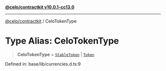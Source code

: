 [**@celo/contractkit v10.0.1-cc13.0**](../README.md)

***

[@celo/contractkit](../globals.md) / CeloTokenType

# Type Alias: CeloTokenType

> **CeloTokenType** = [`StableToken`](../enumerations/StableToken.md) \| [`Token`](../enumerations/Token.md)

Defined in: base/lib/currencies.d.ts:9
